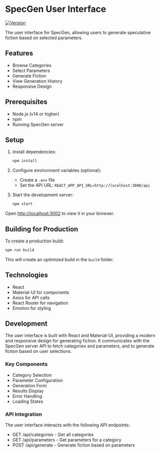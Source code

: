 # SpecGen User Interface

[![Version](https://img.shields.io/badge/version-0.10.1-blue.svg)](https://github.com/gv-sh/specgen-user)

The user interface for SpecGen, allowing users to generate speculative fiction based on selected parameters.

## Features

- Browse Categories
- Select Parameters
- Generate Fiction
- View Generation History
- Responsive Design

## Prerequisites

- Node.js (v14 or higher)
- npm
- Running SpecGen server

## Setup

1. Install dependencies:
   ```bash
   npm install
   ```

2. Configure environment variables (optional):
   - Create a `.env` file
   - Set the API URL: `REACT_APP_API_URL=http://localhost:3000/api`

3. Start the development server:
   ```bash
   npm start
   ```

Open [http://localhost:3002](http://localhost:3002) to view it in your browser.

## Building for Production

To create a production build:

```bash
npm run build
```

This will create an optimized build in the `build` folder.

## Technologies

- React
- Material-UI for components
- Axios for API calls
- React Router for navigation
- Emotion for styling

## Development

The user interface is built with React and Material-UI, providing a modern and responsive design for generating fiction. It communicates with the SpecGen server API to fetch categories and parameters, and to generate fiction based on user selections.

### Key Components

- Category Selection
- Parameter Configuration
- Generation Form
- Results Display
- Error Handling
- Loading States

### API Integration

The user interface interacts with the following API endpoints:

- GET /api/categories - Get all categories
- GET /api/parameters - Get parameters for a category
- POST /api/generate - Generate fiction based on parameters